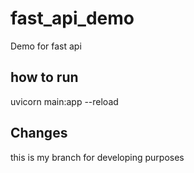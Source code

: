 # fast_api_demo
Demo for fast api

## how to run
uvicorn main:app --reload

## Changes
this is my branch for developing purposes